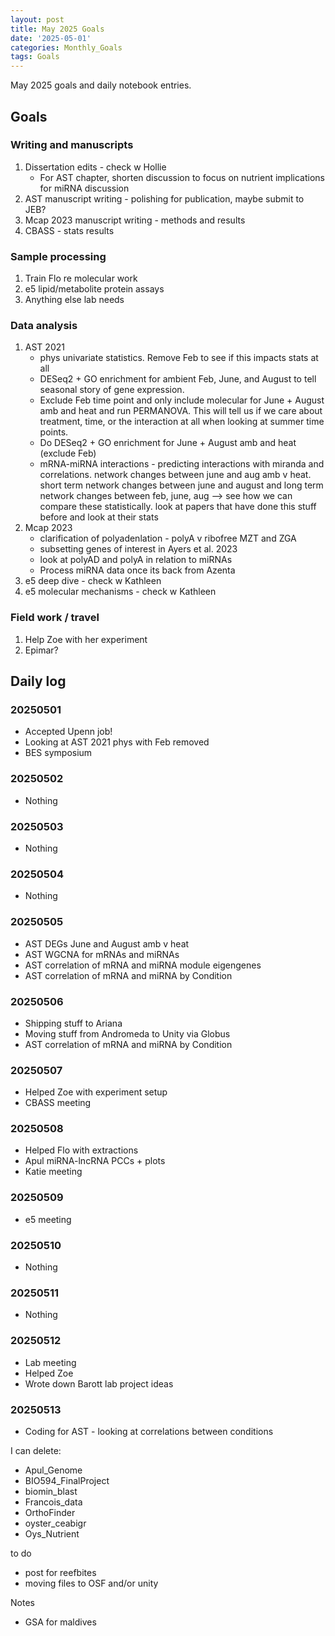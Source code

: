 ```yaml
---
layout: post
title: May 2025 Goals
date: '2025-05-01'
categories: Monthly_Goals
tags: Goals
---
```


May 2025 goals and daily notebook entries.

## Goals  

### Writing and manuscripts 

1. Dissertation edits - check w Hollie
	- For AST chapter, shorten discussion to focus on nutrient implications for miRNA discussion 
2. AST manuscript writing - polishing for publication, maybe submit to JEB? 
3. Mcap 2023 manuscript writing - methods and results 
4. CBASS - stats results 

### Sample processing

1. Train Flo re molecular work
2. e5 lipid/metabolite protein assays 
3. Anything else lab needs 

### Data analysis

1. AST 2021
	- phys univariate statistics. Remove Feb to see if this impacts stats at all
	- DESeq2 + GO enrichment for ambient Feb, June, and August to tell seasonal story of gene expression.
	- Exclude Feb time point and only include molecular for June + August amb and heat and run PERMANOVA. This will tell us if we care about treatment, time, or the interaction at all when looking at summer time points.
	- Do DESeq2 + GO enrichment for June + August amb and heat (exclude Feb)
	- mRNA-miRNA interactions - predicting interactions with miranda and correlations. network changes between june and aug amb v heat. short term network changes between june and august and long term network changes between feb, june, aug --> see how we can compare these statistically. look at papers that have done this stuff before and look at their stats
2. Mcap 2023 
	- clarification of polyadenlation - polyA v ribofree MZT and ZGA
	- subsetting genes of interest in Ayers et al. 2023
	- look at polyAD and polyA in relation to miRNAs
	- Process miRNA data once its back from Azenta 
3. e5 deep dive - check w Kathleen 
4. e5 molecular mechanisms - check w Kathleen 


### Field work / travel 

1. Help Zoe with her experiment 
2. Epimar? 

## Daily log   

### 20250501

- Accepted Upenn job! 
- Looking at AST 2021 phys with Feb removed 
- BES symposium

### 20250502 

- Nothing 

### 20250503

- Nothing 

### 20250504

- Nothing 

### 20250505 

- AST DEGs June and August amb v heat 
- AST WGCNA for mRNAs and miRNAs 
- AST correlation of mRNA and miRNA module eigengenes 
- AST correlation of mRNA and miRNA by Condition 

### 20250506

- Shipping stuff to Ariana 
- Moving stuff from Andromeda to Unity via Globus 
- AST correlation of mRNA and miRNA by Condition 

### 20250507

- Helped Zoe with experiment setup 
- CBASS meeting 

### 20250508

- Helped Flo with extractions 
- Apul miRNA-lncRNA PCCs + plots 
- Katie meeting 

### 20250509 

- e5 meeting 

### 20250510

- Nothing 

### 20250511

- Nothing 

### 20250512

- Lab meeting 
- Helped Zoe 
- Wrote down Barott lab project ideas  

### 20250513

- Coding for AST - looking at correlations between conditions 


I can delete:

- Apul_Genome
- BIO594_FinalProject 
- biomin_blast
- Francois_data
- OrthoFinder
- oyster_ceabigr
- Oys_Nutrient


to do 

- post for reefbites
- moving files to OSF and/or unity



Notes 

- GSA for maldives